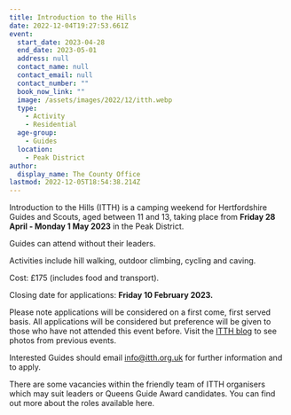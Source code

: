 ```yaml
---
title: Introduction to the Hills
date: 2022-12-04T19:27:53.661Z
event:
  start_date: 2023-04-28
  end_date: 2023-05-01
  address: null
  contact_name: null
  contact_email: null
  contact_number: ""
  book_now_link: ""
  image: /assets/images/2022/12/itth.webp
  type:
    - Activity
    - Residential
  age-group:
    - Guides
  location:
    - Peak District
author:
  display_name: The County Office
lastmod: 2022-12-05T18:54:38.214Z
---
```

Introduction to the Hills (ITTH) is a camping weekend for Hertfordshire Guides and Scouts, aged between 11 and 13, taking place from **Friday 28 April - Monday 1 May 2023** in the Peak District.

Guides can attend without their leaders.  

Activities include hill walking, outdoor climbing, cycling and caving.

Cost: £175 (includes food and transport).  

Closing date for applications:  **Friday 10 February 2023.**

Please note applications will be considered on a first come, first served basis.  All applications will be considered but preference will be given to those who have not attended this event before.  Visit the [ITTH blog](https://itthherts.blogspot.com/) to see photos from previous events.  

Interested Guides should email <info@itth.org.uk> for further information and to apply.

There are some vacancies within the friendly team of ITTH organisers which may suit leaders or Queens Guide Award candidates.  You can find out more about the roles available here.
